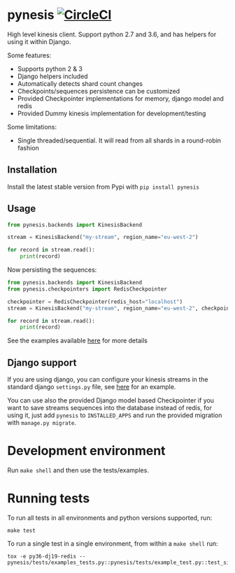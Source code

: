 pynesis [![CircleCI](https://circleci.com/gh/ticketea/pynesis.svg?style=svg&circle-token=7c5486e8508438ca0b70ef3d795c814d71ef91f4)](https://circleci.com/gh/ticketea/pynesis)
=======

High level kinesis client. Support python 2.7 and 3.6, and has
helpers for using it within Django.


Some features:
    
* Supports python 2 & 3
* Django helpers included
* Automatically detects shard count changes
* Checkpoints/sequences persistence can be customized
* Provided Checkpointer implementations for memory, django model and redis
* Provided Dummy kinesis implementation for development/testing

Some limitations:

* Single threaded/sequential. It will read from all shards in a
round-robin fashion


Installation
-----------

Install the latest stable version from Pypi with `pip install pynesis`


Usage
-----

```python
from pynesis.backends import KinesisBackend

stream = KinesisBackend("my-stream", region_name="eu-west-2")

for record in stream.read():
    print(record)

```

Now persisting the sequences:

```python
from pynesis.backends import KinesisBackend
from pynesis.checkpointers import RedisCheckpointer

checkpointer = RedisCheckpointer(redis_host="localhost")
stream = KinesisBackend("my-stream", region_name="eu-west-2", checkpointer=checkpointer)

for record in stream.read():
    print(record)

```



See the examples available [here](pynesis/tests/examples_tests.py) for 
more details


Django support
--------------

If you are using django, you can configure your kinesis streams in the standard
django `settings.py` file, see [here](pynesis/tests/examples_tests.py#L54) for an example.

You can use also the provided Django model based Checkpointer if
you want to save streams sequences into the database instead of redis, for
using it, just add `pynesis` to `INSTALLED_APPS` and run the provided
migration with `manage.py migrate`.


Development environment
=======================

Run `make shell` and then use the tests/examples.
 

Running tests
=============

To run all tests in all environments and python versions supported, run:
    
    make test
    
    
To run a single test in a single environment, from within a `make shell` run:

    tox -e py36-dj19-redis -- pynesis/tests/examples_tests.py::pynesis/tests/example_test.py::test_simple_reading_example

